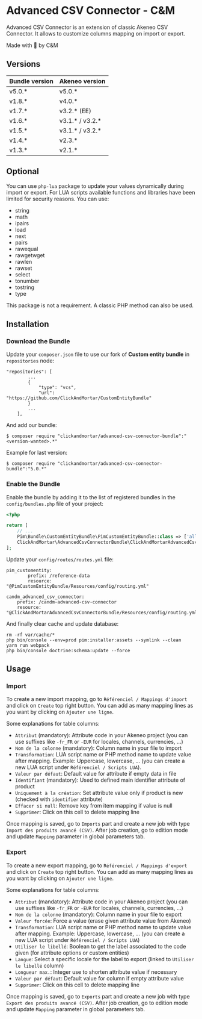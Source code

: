 # Advanced CSV Connector - C&M

Advanced CSV Connector is an extension of classic Akeneo CSV Connector. It allows to customize columns mapping on import or export.

Made with :blue_heart: by C&M

## Versions

| **Bundle version**  | **Akeneo version** |
| ------------- | ------------- |
| v5.0.*  | v5.0.* |
| v1.8.*  | v4.0.*  |
| v1.7.*  | v3.2.* (EE)  |
| v1.6.*  | v3.1.* / v3.2.*  |
| v1.5.*  | v3.1.* / v3.2.*  |
| v1.4.*  | v2.3.*  |
| v1.3.*  | v2.1.*  |

## Optional

You can use `php-lua` package to update your values dynamically during import or export.
For LUA scripts available functions and libraries have been limited for security reasons. You can use:

* string
* math
* ipairs
* load
* next
* pairs
* rawequal
* rawgetwget
* rawlen
* rawset
* select
* tonumber
* tostring
* type

This package is not a requirement. A classic PHP method can also be used.

## Installation

### Download the Bundle

Update your `composer.json` file to use our fork of **Custom entity bundle** in `repositories` node:

```console
"repositories": [
        ...
        {
            "type": "vcs",
            "url": "https://github.com/ClickAndMortar/CustomEntityBundle"
        }
        ...
    ],
```

And add our bundle:

```console
$ composer require "clickandmortar/advanced-csv-connector-bundle":"<version-wanted>.*"
```

Example for last version:

```console
$ composer require "clickandmortar/advanced-csv-connector-bundle":"5.0.*"
```


### Enable the Bundle

Enable the bundle by adding it to the list of registered bundles
in the `config/bundles.php` file of your project:

```php
<?php

return [
    // ...
    Pim\Bundle\CustomEntityBundle\PimCustomEntityBundle::class => ['all' => true],
    ClickAndMortar\AdvancedCsvConnectorBundle\ClickAndMortarAdvancedCsvConnectorBundle::class => ['all' => true]
];
```

Update your `config/routes/routes.yml` file:

```
pim_customentity:
        prefix: /reference-data
        resource: "@PimCustomEntityBundle/Resources/config/routing.yml"
        
candm_advanced_csv_connector:
    prefix: /candm-advanced-csv-connector
    resource: "@ClickAndMortarAdvancedCsvConnectorBundle/Resources/config/routing.yml"
```

And finally clear cache and update database:

```
rm -rf var/cache/*
php bin/console --env=prod pim:installer:assets --symlink --clean
yarn run webpack
php bin/console doctrine:schema:update --force
```

## Usage

### Import

To create a new import mapping, go to `Référenciel / Mappings d'import` and click on `Create` top right button.
You can add as many mapping lines as you want by clicking on `Ajouter une ligne`.

Some explanations for table columns:

* `Attribut` (mandatory): Attribute code in your Akeneo project (you can use suffixes like `-fr_FR` or `-EUR` for locales, channels, currencies, ...)
* `Nom de la colonne` (mandatory): Column name in your file to import
* `Transformation`: LUA script name or PHP method name to update value after mapping. Example: Uppercase, lowercase, ... (you can create a new LUA script under `Référenciel / Scripts LUA`).
* `Valeur par défaut`: Default value for attribute if empty data in file
* `Identifiant` (mandatory):  Used to defined main identifier attribute of product
* `Uniquement à la création`: Set attribute value only if product is new (checked with `identifier` attribute)
* `Effacer si null`: Remove key from item mapping if value is null
* `Supprimer`: Click on this cell to delete mapping line

Once mapping is saved, go to `Imports` part and create a new job with type `Import des produits avancé (CSV)`.
After job creation, go to edition mode and update `Mapping` parameter in global parameters tab.

### Export

To create a new export mapping, go to `Référenciel / Mappings d'export` and click on `Create` top right button.
You can add as many mapping lines as you want by clicking on `Ajouter une ligne`.

Some explanations for table columns:

* `Attribut` (mandatory): Attribute code in your Akeneo project (you can use suffixes like `-fr_FR` or `-EUR` for locales, channels, currencies, ...)
* `Nom de la colonne` (mandatory): Column name in your file to export
* `Valeur forcée`: Force a value (erase given attribute value from Akeneo)
* `Transformation`: LUA script name or PHP method name to update value after mapping. Example: Uppercase, lowercase, ... (you can create a new LUA script under `Référenciel / Scripts LUA`)
* `Utiliser le libellé`: Boolean to get the label associated to the code given (for attribute options or custom entities)
* `Langue`: Select a specific locale for the label to export (linked to `Utiliser le libellé` column)
* `Longueur max.`: Integer use to shorten attribute value if necessary
* `Valeur par défaut`: Default value for column if empty attribute value
* `Supprimer`: Click on this cell to delete mapping line

Once mapping is saved, go to `Exports` part and create a new job with type `Export des produits avancé (CSV)`.
After job creation, go to edition mode and update `Mapping` parameter in global parameters tab.